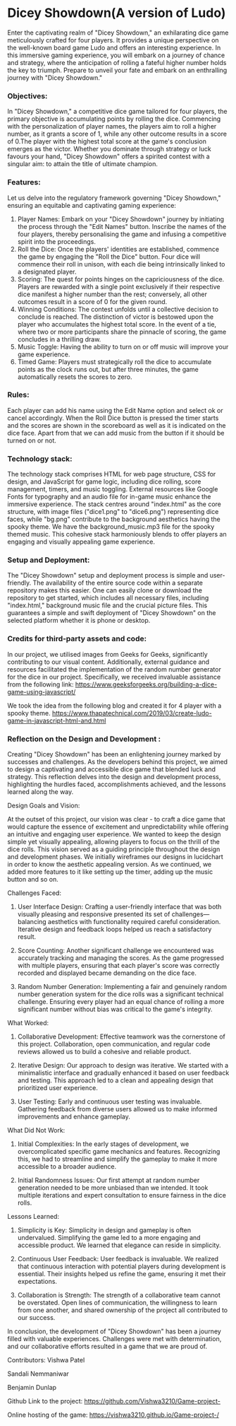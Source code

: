# Dicey Showdown(A version of Ludo)

Enter the captivating realm of "Dicey Showdown," an exhilarating dice game meticulously crafted for four players. It provides a unique perspective on the well-known board game Ludo and offers an interesting experience. In this immersive gaming experience, you will embark on a journey of chance and strategy, where the anticipation of rolling a fateful higher number holds the key to triumph. Prepare to unveil your fate and embark on an enthralling journey with "Dicey Showdown."

### Objectives:
In "Dicey Showdown," a competitive dice game tailored for four players, the primary objective is accumulating points by rolling the dice. Commencing with the personalization of player names, the players aim to roll a higher number, as it grants a score of 1, while any other outcome results in a score of 0.The player with the highest total score at the game's conclusion emerges as the victor. Whether you dominate through strategy or luck favours your hand, "Dicey Showdown" offers a spirited contest with a singular aim: to attain the title of ultimate champion.

### Features:
Let us delve into the regulatory framework governing "Dicey Showdown," ensuring an equitable and captivating gaming experience:
1. Player Names: Embark on your "Dicey Showdown" journey by initiating the process through the "Edit Names" button. Inscribe the names of the four players, thereby personalising the game and infusing a competitive spirit into the proceedings.
2. Roll the Dice: Once the players' identities are established, commence the game by engaging the "Roll the Dice" button. Four dice will commence their roll in unison, with each die being intrinsically linked to a designated player.
3. Scoring: The quest for points hinges on the capriciousness of the dice. Players are rewarded with a single point exclusively if their respective dice manifest a higher number than the rest; conversely, all other outcomes result in a score of 0 for the given round.
4. Winning Conditions: The contest unfolds until a collective decision to conclude is reached. The distinction of victor is bestowed upon the player who accumulates the highest total score. In the event of a tie, where two or more participants share the pinnacle of scoring, the game concludes in a thrilling draw.
5. Music Toggle: Having the ability to turn on or off music will improve your game experience. 
6. Timed Game: Players must strategically roll the dice to accumulate points as the clock runs out, but after three minutes, the game automatically resets the scores to zero. 

### Rules: 
Each player can add his name using the Edit Name option and select ok or cancel accordingly. When the Roll Dice button is pressed the timer starts and the scores are shown in the scoreboard as well as it is indicated on the dice face. Apart from that we can add music from the button if it should be turned on or not.

### Technology stack:

The technology stack comprises HTML for web page structure, CSS for design, and JavaScript for game logic, including dice rolling, score management, timers, and music toggling. External resources like Google Fonts for typography and an audio file for in-game music enhance the immersive experience. The stack centres around "index.html" as the core structure, with image files ("dice1.png" to "dice6.png") representing dice faces, while "bg.png" contribute to the background aesthetics having the spooky theme. We have the background_music.mp3 file for the spooky themed music. This cohesive stack harmoniously blends to offer players an engaging and visually appealing game experience.


### Setup and Deployment:

The "Dicey Showdown" setup and deployment process is simple and user-friendly. The availability of the entire source code within a separate repository makes this easier. One can easily clone or download the repository to get started, which includes all necessary files, including "index.html," background music file and the crucial picture files. This guarantees a simple and swift deployment of "Dicey Showdown" on the selected platform whether it is phone or desktop.

### Credits for third-party assets and code:

In our project, we utilised images from Geeks for Geeks, significantly contributing to our visual content. Additionally, external guidance and resources facilitated the implementation of the random number generator for the dice in our project. Specifically, we received invaluable assistance from the following link: 
https://www.geeksforgeeks.org/building-a-dice-game-using-javascript/

We took the idea from the following blog and created it for 4 player with a spooky theme.
https://www.thapatechnical.com/2019/03/create-ludo-game-in-javascript-html-and.html


### Reflection on the Design and Development :

Creating "Dicey Showdown" has been an enlightening journey marked by successes and challenges. As the developers behind this project, we aimed to design a captivating and accessible dice game that blended luck and strategy. This reflection delves into the design and development process, highlighting the hurdles faced, accomplishments achieved, and the lessons learned along the way.

Design Goals and Vision:

At the outset of this project, our vision was clear - to craft a dice game that would capture the essence of excitement and unpredictability while offering an intuitive and engaging user experience. We wanted to keep the design simple yet visually appealing, allowing players to focus on the thrill of the dice rolls. This vision served as a guiding principle throughout the design and development phases. We initially wireframes our designs in lucidchart in order to know the aesthetic appealing version. As we continued, we added more features to it like setting up the timer, adding up the music button and so on. 


Challenges Faced:

1. User Interface Design: Crafting a user-friendly interface that was both visually pleasing and responsive presented its set of challenges—balancing aesthetics with functionality required careful consideration. Iterative design and feedback loops helped us reach a satisfactory result.

2. Score Counting: Another significant challenge we encountered was accurately tracking and managing the scores. As the game progressed with multiple players, ensuring that each player's score was correctly recorded and displayed became demanding on the dice face.
3. Random Number Generation: Implementing a fair and genuinely random number generation system for the dice rolls was a significant technical challenge. Ensuring every player had an equal chance of rolling a more significant number without bias was critical to the game's integrity.


What Worked:

1. Collaborative Development: Effective teamwork was the cornerstone of this project. Collaboration, open communication, and regular code reviews allowed us to build a cohesive and reliable product.

2. Iterative Design: Our approach to design was iterative. We started with a minimalistic interface and gradually enhanced it based on user feedback and testing. This approach led to a clean and appealing design that prioritized user experience.

3. User Testing: Early and continuous user testing was invaluable. Gathering feedback from diverse users allowed us to make informed improvements and enhance gameplay.




What Did Not Work:

1. Initial Complexities: In the early stages of development, we overcomplicated specific game mechanics and features. Recognizing this, we had to streamline and simplify the gameplay to make it more accessible to a broader audience.

2. Initial Randomness Issues: Our first attempt at random number generation needed to be more unbiased than we intended. It took multiple iterations and expert consultation to ensure fairness in the dice rolls.

Lessons Learned:

1. Simplicity is Key: Simplicity in design and gameplay is often undervalued. Simplifying the game led to a more engaging and accessible product. We learned that elegance can reside in simplicity.

2. Continuous User Feedback: User feedback is invaluable. We realized that continuous interaction with potential players during development is essential. Their insights helped us refine the game, ensuring it met their expectations.

3. Collaboration is Strength: The strength of a collaborative team cannot be overstated. Open lines of communication, the willingness to learn from one another, and shared ownership of the project all contributed to our success.

In conclusion, the development of "Dicey Showdown" has been a journey filled with valuable experiences. Challenges were met with determination, and our collaborative efforts resulted in a game that we are proud of. 

Contributors:
Vishwa Patel

Sandali Nemmaniwar

Benjamin Dunlap

Github Link to the project: https://github.com/Vishwa3210/Game-project-

Online hosting of the game: https://vishwa3210.github.io/Game-project-/






